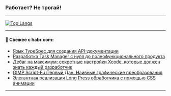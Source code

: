 ### Работает? Не трогай!

---
<!--
#### 🛠️ Technical stack:

![Java](https://img.shields.io/badge/Java-informational?logo=Oracle&style=flat&logoColor=white&color=FF4500)
![Kotlin](https://img.shields.io/badge/Kotlin-informational?logo=Kotlin&style=flat&logoColor=white&color=774D97)
![TS](https://img.shields.io/badge/TypeScript-informational?logo=typeScript&style=flat&logoColor=black&color=017acc)
![Python](https://img.shields.io/badge/Python-informational?logo=Python&style=flat&logoColor=black&color=ffdd54) <br>
![Spring](https://img.shields.io/badge/Spring-informational?logo=Spring&style=flat&logoColor=white&color=6DB33F) 
![SpringBoot](https://img.shields.io/badge/SpringBoot-informational?logo=SpringBoot&style=flat&logoColor=white&color=6DB33F)
![Nest](https://img.shields.io/badge/NestJS-informational?logo=NestJS&style=flat&logoColor=white&color=E0234E) 
![NodeJS](https://img.shields.io/badge/NodeJS-informational?logo=node.js&style=flat&logoColor=white&color=70A760)<br>
![PostgreSQL](https://img.shields.io/badge/PostgreSQL-informational?logo=PostgreSQL&style=flat&logoColor=white&color=DAA520)
![MongoDB](https://img.shields.io/badge/MongoDB-informational?logo=MongoDB&style=flat&logoColor=white&color=870000)
![Apache](https://img.shields.io/badge/Apache-informational?logo=apache&style=flat&logoColor=white&color=f74e28)

___ 
-->

<!--- #### 🛠️ : --->

[![Top Langs](https://github-readme-stats-82jvfl3w3-advtsettinggmailcoms-projects.vercel.app/api/top-langs/?username=zloylis&langs_count=10&hide_title=true&title_color=e6edf3&size_weight=0.5&count_weight=0.5&layout=compact&hide_progress=true&hide_border=true&theme=dracula)](https://github.com/zloylis)

<!---


####  :octocat:&nbsp;&nbsp; Статистика:

![GitHub stats](https://github-readme-stats-u2qms2cxw-advtsettinggmailcoms-projects.vercel.app/api?username=zloylis&show_icons=true&hide_border=true&theme=dracula&title_color=e6edf3&include_all_commits=true&count_private=true&hide_rank=false&hide_title=true&rank_icon=github)
-->
---

#### 💬 Свежее с habr.com:

<!-- BLOG-POST-LIST:START -->
- [Язык TypeSpec для создания API-документации](https://habr.com/ru/articles/860742/?utm_source=habrahabr&utm_medium=rss&utm_campaign=860742)
- [Разработка Task Manager с нуля до полнофункционального продукта](https://habr.com/ru/companies/amvera/articles/857704/?utm_source=habrahabr&utm_medium=rss&utm_campaign=857704)
- [Дебаг на максимум: секретные настройки Xcode, которые должен знать каждый разработчик](https://habr.com/ru/companies/alfa/articles/858706/?utm_source=habrahabr&utm_medium=rss&utm_campaign=858706)
- [GIMP Script-Fu Первый Дан. Наивные графические преобразования](https://habr.com/ru/articles/860458/?utm_source=habrahabr&utm_medium=rss&utm_campaign=860458)
- [Элегантная реализация Long Press обработчика с помощью CSS анимации](https://habr.com/ru/articles/860704/?utm_source=habrahabr&utm_medium=rss&utm_campaign=860704)
<!-- BLOG-POST-LIST:END -->

---
